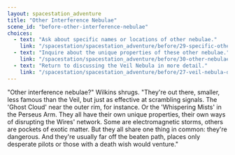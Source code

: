 ```yaml
---
layout: spacestation_adventure
title: "Other Interference Nebulae"
scene_id: "before-other-interference-nebulae"
choices:
  - text: "Ask about specific names or locations of other nebulae."
    link: "/spacestation/spacestation_adventure/before/29-specific-other-nebulae/"
  - text: "Inquire about the unique properties of these other nebulae."
    link: "/spacestation/spacestation_adventure/before/30-other-nebulae-properties/"
  - text: "Return to discussing the Veil Nebula in more detail."
    link: "/spacestation/spacestation_adventure/before/27-veil-nebula-details/"
---
```


"Other interference nebulae?" Wilkins shrugs. "They're out there, smaller, less famous than the Veil, but just as effective at scrambling signals. The 'Ghost Cloud' near the outer rim, for instance. Or the 'Whispering Mists' in the Perseus Arm. They all have their own unique properties, their own ways of disrupting the Wires' network. Some are electromagnetic storms, others are pockets of exotic matter. But they all share one thing in common: they're dangerous. And they're usually far off the beaten path, places only desperate pilots or those with a death wish would venture."
